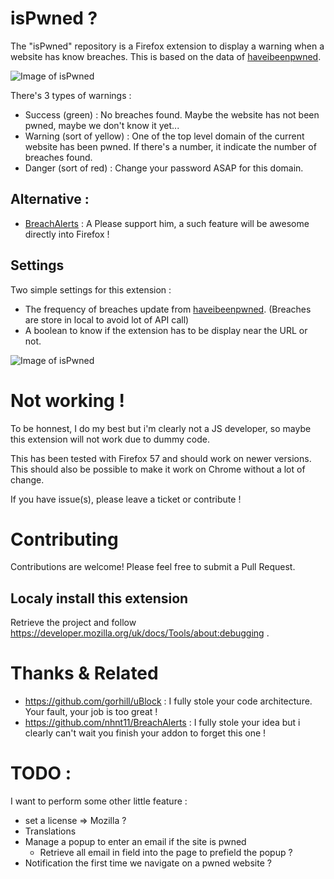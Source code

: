 # isPwned ?

The "isPwned" repository is a Firefox extension to display a warning when a website has know breaches.
This is based on the data of [haveibeenpwned](https://haveibeenpwned.com).

![Image of isPwned](https://github.com/Yoshyn/isPwned/docs/warning.png)

There's 3 types of warnings :

  * Success (green) : No breaches found. Maybe the website has not been pwned, maybe we don't know it yet...
  * Warning (sort of yellow) : One of the top level domain of the current website has been pwned. If there's a number, it indicate the number of breaches found.
  * Danger (sort of red) : Change your password ASAP for this domain.

## Alternative :

  * [BreachAlerts](https://github.com/nhnt11/BreachAlerts) : A Please support him, a such feature will be awesome directly into Firefox !

## Settings

Two simple settings for this extension :
  * The frequency of breaches update from [haveibeenpwned](https://haveibeenpwned.com). (Breaches are store in local to avoid lot of API call)
  * A boolean to know if the extension has to be display near the URL or not.

![Image of isPwned](https://github.com/Yoshyn/isPwned/docs/settings.png)


# Not working !

To be honnest, I do my best but i'm clearly not a JS developer, so maybe this extension will not work due to dummy code.

This has been tested with Firefox 57 and should work on newer versions.
This should also be possible to make it work on Chrome without a lot of change.

If you have issue(s), please leave a ticket or contribute !

# Contributing

Contributions are welcome! Please feel free to submit a Pull Request.

## Localy install this extension

  Retrieve the project and follow https://developer.mozilla.org/uk/docs/Tools/about:debugging .

# Thanks & Related

  * https://github.com/gorhill/uBlock : I fully stole your code architecture. Your fault, your job is too great !
  * https://github.com/nhnt11/BreachAlerts : I fully stole your idea but i clearly can't wait you finish your addon to forget this one !

# TODO :

I want to perform some other little feature :

  * set a license => Mozilla ?
  * Translations
  * Manage a popup to enter an email if the site is pwned
    * Retrieve all email in field into the page to prefield the popup ?
  * Notification the first time we navigate on a pwned website ?
